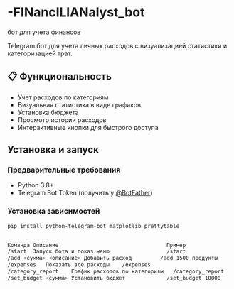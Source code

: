 # -FINancILlANalyst_bot
бот для учета финансов

Telegram бот для учета личных расходов с визуализацией статистики и категоризацией трат.

## 📋 Функциональность

- Учет расходов по категориям
- Визуальная статистика в виде графиков
- Установка бюджета
- Просмотр истории расходов
- Интерактивные кнопки для быстрого доступа

##  Установка и запуск

### Предварительные требования

- Python 3.8+
- Telegram Bot Token (получить у [@BotFather](https://t.me/BotFather))

### Установка зависимостей

```bash
pip install python-telegram-bot matplotlib prettytable


Команда	Описание	                              Пример
/start	Запуск бота и показ меню	              /start
/add <сумма> <описание>	Добавить расход	        /add 1500 продукты
/expenses	Показать все расходы	/expenses
/category_report	График расходов по категориям	/category_report
/set_budget <сумма>	Установить бюджет	          /set_budget 10000
